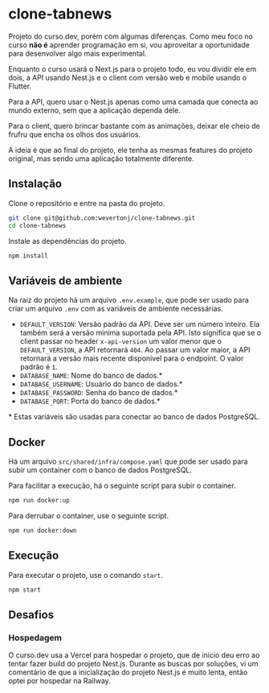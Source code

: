 # clone-tabnews

Projeto do curso.dev, porém com algumas diferenças. Como meu foco no curso **não é** aprender programação em si, vou aproveitar a oportunidade para desenvolver algo mais experimental.

Enquanto o curso usará o Next.js para o projeto todo, eu vou dividir ele em dois, a API usando Nest.js e o client com versão web e mobile usando o Flutter.

Para a API, quero usar o Nest.js apenas como uma camada que conecta ao mundo externo, sem que a aplicação dependa dele.

Para o client, quero brincar bastante com as animações, deixar ele cheio de frufru que encha os olhos dos usuários.

A ideia é que ao final do projeto, ele tenha as mesmas features do projeto original, mas sendo uma aplicação totalmente diferente.

## Instalação

Clone o repositório e entre na pasta do projeto.

```bash
git clone git@github.com:wevertonj/clone-tabnews.git
cd clone-tabnews
```

Instale as dependências do projeto.

```bash
npm install
```

## Variáveis de ambiente

Na raiz do projeto há um arquivo `.env.example`, que pode ser usado para criar um arquivo `.env` com as variáveis de ambiente necessárias.

- `DEFAULT_VERSION`: Versão padrão da API. Deve ser um número inteiro. Ela também será a versão minima suportada pela API. Isto significa que se o client passar no header `x-api-version` um valor menor que o `DEFAULT_VERSION`, a API retornará `404`. Ao passar um valor maior, a API retornará a versão mais recente disponível para o endpoint. O valor padrão é `1`.
- `DATABASE_NAME`: Nome do banco de dados.*
- `DATABASE_USERNAME`: Usuário do banco de dados.*
- `DATABASE_PASSWORD`: Senha do banco de dados.*
- `DATABASE_PORT`: Porta do banco de dados.*

\* Estas variáveis são usadas para conectar ao banco de dados PostgreSQL.

## Docker

Há um arquivo `src/shared/infra/compose.yaml` que pode ser usado para subir um container com o banco de dados PostgreSQL.

Para facilitar a execução, há o seguinte script para subir o container.

```bash
npm run docker:up
```

Para derrubar o container, use o seguinte script.

```bash
npm run docker:down
```

## Execução

Para executar o projeto, use o comando `start`.

```bash
npm start
```

## Desafios

### Hospedagem

O curso.dev usa a Vercel para hospedar o projeto, que de inicio deu erro ao tentar fazer build do projeto Nest.js. Durante as buscas por soluções, vi um comentário de que a inicialização do projeto Nest.js é muito lenta, então optei por hospedar na Railway.
